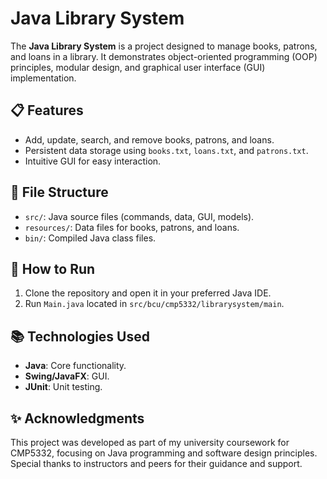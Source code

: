 # Java Library System

The **Java Library System** is a project designed to manage books, patrons, and loans in a library. It demonstrates object-oriented programming (OOP) principles, modular design, and graphical user interface (GUI) implementation.

## 📋 Features
- Add, update, search, and remove books, patrons, and loans.
- Persistent data storage using `books.txt`, `loans.txt`, and `patrons.txt`.
- Intuitive GUI for easy interaction.

## 📂 File Structure
- `src/`: Java source files (commands, data, GUI, models).
- `resources/`: Data files for books, patrons, and loans.
- `bin/`: Compiled Java class files.

## 🔧 How to Run
1. Clone the repository and open it in your preferred Java IDE.
2. Run `Main.java` located in `src/bcu/cmp5332/librarysystem/main`.

## 📚 Technologies Used
- **Java**: Core functionality.
- **Swing/JavaFX**: GUI.
- **JUnit**: Unit testing.

## ✨ Acknowledgments
This project was developed as part of my university coursework for CMP5332, focusing on Java programming and software design principles. Special thanks to instructors and peers for their guidance and support.
